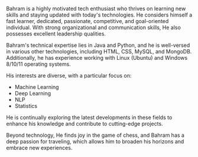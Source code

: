 Bahram is a highly motivated tech enthusiast who thrives on learning new skills and staying updated with today's technologies. He considers himself a fast learner, dedicated, passionate, competitive, and goal-oriented individual. With strong organizational and communication skills, He also possesses  excellent leadership qualities.

Bahram's technical expertise lies in Java and Python, and he is well-versed in various other technologies, including HTML, CSS, MySQL, and MongoDB. Additionally, he has experience working with Linux (Ubuntu) and Windows 8/10/11 operating systems.

His interests are diverse, with a particular focus on:
 
* Machine Learning
* Deep Learning 
* NLP
* Statistics 

He is continually exploring the latest developments in these fields to enhance his knowledge and contribute to cutting-edge projects.

Beyond technology, He finds joy in the game of chess, and Bahram has a deep passion for traveling, which allows him to broaden his horizons and embrace new experiences.




<!---
Bahram-Durani/Bahram-Durani is a ✨ special ✨ repository because its `README.md` (this file) appears on your GitHub profile.
You can click the Preview link to take a look at your changes.
--->
